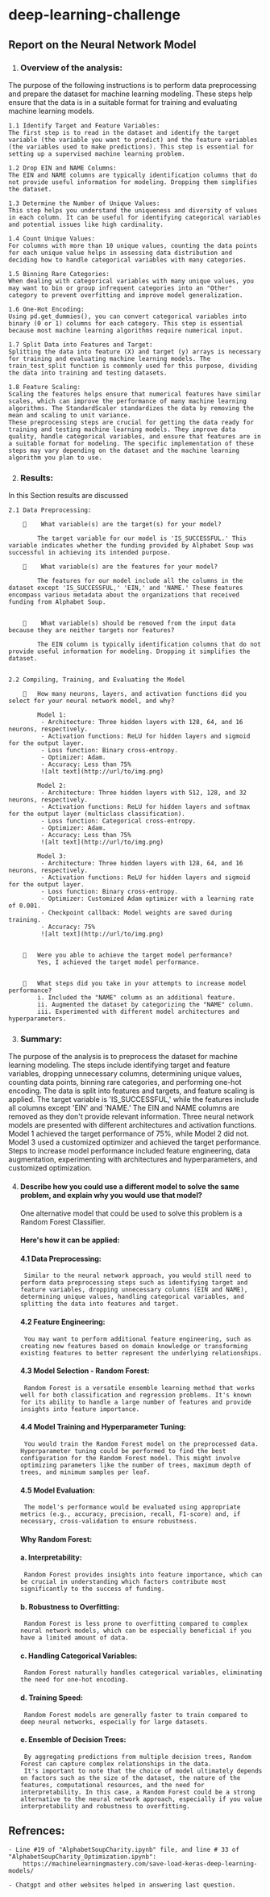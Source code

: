 # deep-learning-challenge

## Report on the Neural Network Model


1.	### Overview of the analysis: 
The purpose of the following instructions is to perform data preprocessing and prepare the dataset for machine learning modeling. These steps help ensure that the data is in a suitable format for training and evaluating machine learning models.


    1.1 Identify Target and Feature Variables:
    The first step is to read in the dataset and identify the target variable (the variable you want to predict) and the feature variables (the variables used to make predictions). This step is essential for setting up a supervised machine learning problem.

    1.2	Drop EIN and NAME Columns:
    The EIN and NAME columns are typically identification columns that do not provide useful information for modeling. Dropping them simplifies the dataset.

    1.3	Determine the Number of Unique Values:
    This step helps you understand the uniqueness and diversity of values in each column. It can be useful for identifying categorical variables and potential issues like high cardinality.

    1.4	Count Unique Values:
    For columns with more than 10 unique values, counting the data points for each unique value helps in assessing data distribution and deciding how to handle categorical variables with many categories.

    1.5	Binning Rare Categories:
    When dealing with categorical variables with many unique values, you may want to bin or group infrequent categories into an "Other" category to prevent overfitting and improve model generalization.

    1.6	One-Hot Encoding:
    Using pd.get_dummies(), you can convert categorical variables into binary (0 or 1) columns for each category. This step is essential because most machine learning algorithms require numerical input.

    1.7	Split Data into Features and Target:
    Splitting the data into feature (X) and target (y) arrays is necessary for training and evaluating machine learning models. The train_test_split function is commonly used for this purpose, dividing the data into training and testing datasets.

    1.8	Feature Scaling: 
    Scaling the features helps ensure that numerical features have similar scales, which can improve the performance of many machine learning algorithms. The StandardScaler standardizes the data by removing the mean and scaling to unit variance.
    These preprocessing steps are crucial for getting the data ready for training and testing machine learning models. They improve data quality, handle categorical variables, and ensure that features are in a suitable format for modeling. The specific implementation of these steps may vary depending on the dataset and the machine learning algorithm you plan to use.


2.	### Results: 
In this Section results are discussed

    2.1	Data Preprocessing:

        	 What variable(s) are the target(s) for your model?

            The target variable for our model is 'IS_SUCCESSFUL.' This variable indicates whether the funding provided by Alphabet Soup was successful in achieving its intended purpose.

        	 What variable(s) are the features for your model?

            The features for our model include all the columns in the dataset except 'IS_SUCCESSFUL,' 'EIN,' and 'NAME.' These features encompass various metadata about the organizations that received funding from Alphabet Soup.

    
        	 What variable(s) should be removed from the input data because they are neither targets nor features?

            The EIN column is typically identification columns that do not provide useful information for modeling. Dropping it simplifies the dataset.


    2.2	Compiling, Training, and Evaluating the Model

        	How many neurons, layers, and activation functions did you select for your neural network model, and why?

            Model 1:
             - Architecture: Three hidden layers with 128, 64, and 16 neurons, respectively.
             - Activation functions: ReLU for hidden layers and sigmoid for the output layer.
             - Loss function: Binary cross-entropy.
             - Optimizer: Adam.
             - Accuracy: Less than 75%
             ![alt text](http://url/to/img.png)

            Model 2:
             - Architecture: Three hidden layers with 512, 128, and 32 neurons, respectively.
             - Activation functions: ReLU for hidden layers and softmax for the output layer (multiclass classification).
             - Loss function: Categorical cross-entropy.
             - Optimizer: Adam.
             - Accuracy: Less than 75%
             ![alt text](http://url/to/img.png)

            Model 3:
             - Architecture: Three hidden layers with 128, 64, and 16 neurons, respectively.
             - Activation functions: ReLU for hidden layers and sigmoid for the output layer.
             - Loss function: Binary cross-entropy.
             - Optimizer: Customized Adam optimizer with a learning rate of 0.001.
             - Checkpoint callback: Model weights are saved during training.
             - Accuracy: 75%
             ![alt text](http://url/to/img.png)


        	Were you able to achieve the target model performance?
            Yes, I achieved the target model performance.


        	What steps did you take in your attempts to increase model performance?
            i. Included the "NAME" column as an additional feature.
            ii. Augmented the dataset by categorizing the "NAME" column.
            iii. Experimented with different model architectures and hyperparameters.


3.	### Summary: 
The purpose of the analysis is to preprocess the dataset for machine learning modeling. The steps include identifying target and feature variables, dropping unnecessary columns, determining unique values, counting data points, binning rare categories, and performing one-hot encoding. The data is split into features and targets, and feature scaling is applied. The target variable is 'IS_SUCCESSFUL,' while the features include all columns except 'EIN' and 'NAME.' The EIN and NAME columns are removed as they don't provide relevant information. Three neural network models are presented with different architectures and activation functions. Model 1 achieved the target performance of 75%, while Model 2 did not. Model 3 used a customized optimizer and achieved the target performance. Steps to increase model performance included feature engineering, data augmentation, experimenting with architectures and hyperparameters, and customized optimization.


4. #### Describe how you could use a different model to solve the same problem, and explain why you would use that model?
    One alternative model that could be used to solve this problem is a Random Forest Classifier.

    #### Here's how it can be applied:

    #### 4.1 Data Preprocessing:
        Similar to the neural network approach, you would still need to perform data preprocessing steps such as identifying target and feature variables, dropping unnecessary columns (EIN and NAME), determining unique values, handling categorical variables, and splitting the data into features and target.

    #### 4.2 Feature Engineering:
        You may want to perform additional feature engineering, such as creating new features based on domain knowledge or transforming existing features to better represent the underlying relationships.

    #### 4.3 Model Selection - Random Forest:
        Random Forest is a versatile ensemble learning method that works well for both classification and regression problems. It's known for its ability to handle a large number of features and provide insights into feature importance.

    #### 4.4 Model Training and Hyperparameter Tuning:
        You would train the Random Forest model on the preprocessed data. Hyperparameter tuning could be performed to find the best configuration for the Random Forest model. This might involve optimizing parameters like the number of trees, maximum depth of trees, and minimum samples per leaf.

    #### 4.5 Model Evaluation:
        The model's performance would be evaluated using appropriate metrics (e.g., accuracy, precision, recall, F1-score) and, if necessary, cross-validation to ensure robustness.


    #### Why Random Forest:

    #### a. Interpretability:
        Random Forest provides insights into feature importance, which can be crucial in understanding which factors contribute most significantly to the success of funding.

    #### b. Robustness to Overfitting:
        Random Forest is less prone to overfitting compared to complex neural network models, which can be especially beneficial if you have a limited amount of data.

    #### c. Handling Categorical Variables:
        Random Forest naturally handles categorical variables, eliminating the need for one-hot encoding.

    #### d. Training Speed:
        Random Forest models are generally faster to train compared to deep neural networks, especially for large datasets.

    #### e. Ensemble of Decision Trees:
        By aggregating predictions from multiple decision trees, Random Forest can capture complex relationships in the data.
        It's important to note that the choice of model ultimately depends on factors such as the size of the dataset, the nature of the features, computational resources, and the need for interpretability. In this case, a Random Forest could be a strong alternative to the neural network approach, especially if you value interpretability and robustness to overfitting.


## Refrences:
    - Line #19 of "AlphabetSoupCharity.ipynb" file, and line # 33 of "AlphabetSoupCharity_Optimization.ipynb":
        https://machinelearningmastery.com/save-load-keras-deep-learning-models/

    - Chatgpt and other websites helped in answering last question.